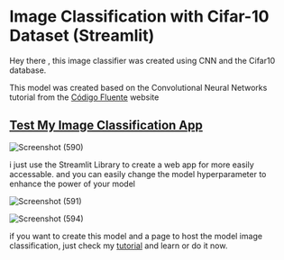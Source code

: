 # Image Classification with Cifar-10 Dataset (Streamlit)

Hey there , 
this image classifier was created using CNN and the Cifar10 database.

This model was created based on the Convolutional Neural Networks tutorial from the [Código Fluente](https://www.codigofluente.com.br/) website

## [Test My Image Classification App](https://toticavalcanti-streamlit-app-images-classificator-app-cbnrqn.streamlitapp.com/)

![Screenshot (590)](https://user-images.githubusercontent.com/72247049/111105737-9c045a00-8579-11eb-8800-e477ca8d69ad.png)

i just use the Streamlit Library to create a web app for more easily accessable.
and you can easily change the model hyperparameter to enhance the power of your model

![Screenshot (591)](https://user-images.githubusercontent.com/72247049/111105956-2482fa80-857a-11eb-8fab-9adf277e437a.png)

![Screenshot (594)](https://user-images.githubusercontent.com/72247049/111105978-31075300-857a-11eb-9826-76bfadfcdcc7.png)

if you want to create this model and a page to host the model image classification, just check my [tutorial](https://www.codigofluente.com.br/big-data/aprendizado-de-maquina-machine-learning/python-tensorflow-keras-redes-neurais/) and learn or do it now.
